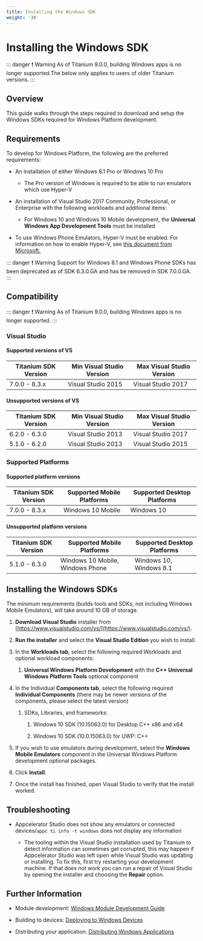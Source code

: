 ```yaml
---
title: Installing the Windows SDK
weight: '30'
---
```


# Installing the Windows SDK

::: danger ❗️ Warning
As of Titanium 9.0.0, building Windows apps is no longer supported.The below only applies to users of older Titanium versions.
:::

## Overview

This guide walks through the steps required to download and setup the Windows SDKs required for Windows Platform development.

## Requirements

To develop for Windows Platform, the following are the preferred requirements:

* An installation of either Windows 8.1 Pro or Windows 10 Pro

    * The Pro version of Windows is required to be able to run emulators which use Hyper-V

* An installation of Visual Studio 2017 Community, Professional, or Enterprise with the following workloads and additional items:

    * For Windows 10 and Windows 10 Mobile development, the **Universal Windows App Development Tools** must be installed

* To use Windows Phone Emulators, Hyper-V must be enabled. For information on how to enable Hyper-V, see [this document from Microsoft.](https://msdn.microsoft.com/library/windows/apps/xaml/jj863509.aspx)

::: danger ❗️ Warning
Support for Windows 8.1 and Windows Phone SDKs has been deprecated as of SDK 6.3.0.GA and has be removed in SDK 7.0.0.GA.
:::

## Compatibility

::: danger ❗️ Warning
As of Titanium 9.0.0, building Windows apps is no longer supported.
:::

### Visual Studio

#### Supported versions of VS

| Titanium SDK Version | Min Visual Studio Version | Max Visual Studio Version |
| --- | --- | --- |
| 7.0.0 - 8.3.x | Visual Studio 2015 | Visual Studio 2017 |

#### Unsupported versions of VS

| Titanium SDK Version | Min Visual Studio Version | Max Visual Studio Version |
| --- | --- | --- |
| 6.2.0 - 6.3.0 | Visual Studio 2013 | Visual Studio 2017 |
| 5.1.0 - 6.2.0 | Visual Studio 2013 | Visual Studio 2015 |

### Supported Platforms

#### Supported platform versions

| Titanium SDK Version | Supported Mobile Platforms | Supported Desktop Platforms |
| --- | --- | --- |
| 7.0.0 - 8.3.x | Windows 10 Mobile | Windows 10 |

#### Unsupported platform versions

| Titanium SDK Version | Supported Mobile Platforms | Supported Desktop Platforms |
| --- | --- | --- |
| 5.1.0 - 6.3.0 | Windows 10 Mobile, Windows Phone | Windows 10, Windows 8.1 |

## Installing the Windows SDKs

The minimum requirements (builds tools and SDKs, not including Windows Mobile Emulators), will take around 10 GB of storage.

1. **Download Visual Studio** installer from [https://www.visualstudio.com/vs/](https://www.visualstudio.com/vs/).

2. **Run the installer** and select the **Visual Studio Edition** you wish to install.

3. In the **Workloads tab**, select the following required Workloads and optional workload components:

    1. **Universal Windows Platform Development** with the **C++ Universal Windows Platform Tools** optional component

4. In the Individual **Components tab**, select the following required **Individual Components** (there may be newer versions of the components, please select the latest version)

    1. SDKs, Libraries, and frameworks:

        1. Windows 10 SDK (10.15063.0) for Desktop C++ x86 and x64

        2. Windows 10 SDK (10.0.15063.0) for UWP: C++

5. If you wish to use emulators during development, select the **Windows Mobile Emulators** component in the Universal Windows Platform development optional packages.

6. Click **Install**.

7. Once the install has finished, open Visual Studio to verify that the install worked.

## Troubleshooting

* Appcelerator Studio does not show any emulators or connected devices/`appc ti info -t windows` does not display any information

    * The tooling within the Visual Studio installation used by Titanium to detect information can sometimes get corrupted, this may happen if Appcelerator Studio was left open while Visual Studio was updating or installing. To fix this, first try restarting your development machine. If that does not work you can run a repair of Visual Studio by opening the installer and choosing the **Repair** option.

## Further Information

* Module development: [Windows Module Development Guide](#undefined)

* Building to devices: [Deploying to Windows Devices](/guide/Titanium_SDK/Titanium_SDK_Guide/Preparing_for_Distribution/Deploying_to_Windows_Devices/)

* Distributing your application: [Distributing Windows Applications](/guide/Titanium_SDK/Titanium_SDK_Guide/Preparing_for_Distribution/Distributing_Windows_Applications/)
